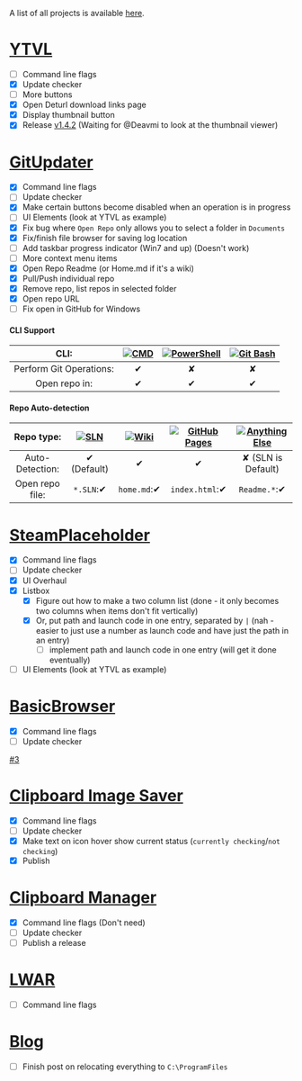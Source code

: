 A list of all projects is available [here](http://walkman100.github.io/Walkman/HTML/Projects.html).
# [YTVL](https://github.com/Walkman100/YTVL)
- [ ] Command line flags
- [x] Update checker
- [ ] More buttons
 - [x] Open Deturl download links page
 - [x] Display thumbnail button
- [x] Release [v1.4.2](https://github.com/Walkman100/YTVL/releases/tag/v1.4.2) (Waiting for @Deavmi to look at the thumbnail viewer)

# [GitUpdater](https://github.com/Walkman100/GitUpdater)
- [x] Command line flags
- [ ] Update checker
- [x] Make certain buttons become disabled when an operation is in progress
- [ ] UI Elements (look at YTVL as example)
 - [x] Fix bug where `Open Repo` only allows you to select a folder in `Documents`
 - [x] Fix/finish file browser for saving log location
 - [ ] Add taskbar progress indicator (Win7 and up) (Doesn't work)
- [ ] More context menu items
 - [x] Open Repo Readme (or Home.md if it's a wiki)
 - [x] Pull/Push individual repo
 - [x] Remove repo, list repos in selected folder
 - [x] Open repo URL
 - [ ] Fix open in GitHub for Windows

#### CLI Support
| CLI: | [![CMD][CMD]][CMD] | [![PowerShell][PS]][PS] | [![Git Bash][Bash]][Bash]
| :-------------------: | :-: | :-: | :-: |
| Perform Git Operations: | ✔ | ✘ | ✘ |
| Open repo in:           | ✔ | ✔ | ✔ |
  [CMD]: http://walkman100.github.io/images/Screenshots/Windows_Explorer/CmdLarge.png
  [PS]: http://walkman100.github.io/images/Screenshots/Windows_Explorer/PSLarge.png
  [Bash]: http://walkman100.github.io/images/other/git-code-fork.png

#### Repo Auto-detection
| Repo type:      | [![SLN][SLN]][SLN] | [![Wiki][Wiki]][Wiki] | [![GitHub Pages][GH Pages]][GH Pages] | [![Anything Else][Repo]][Repo] |
|:---------------:|:------------------:|:---------------------:|:-------------------------------------:|:------------------------------:|
| Auto-Detection: |    ✔ (Default)     |      ✔                |            ✔                          |       ✘ (SLN is Default)       |
| Open repo file: |    `*.SLN`:✔       |     `home.md`:✔       |            `index.html`:✔             |       `Readme.*`:✔             |
  [SLN]: http://walkman100.github.io/images/Screenshots/Windows_Shell/VS-SLN.png
  [Wiki]: http://walkman100.github.io/images/embeddable-images/github-wiki.png
  [GH Pages]: http://walkman100.github.io/images/other/github-pages-clean.jpg
  [Repo]: https://assets.xplenty.com/blog/assets/2014/08/github-dc-repo.png

# [SteamPlaceholder](https://github.com/Walkman100/SteamPlaceholder)
- [x] Command line flags
- [ ] Update checker
- [x] UI Overhaul
 - [x] Listbox
    - [x] Figure out how to make a two column list (done - it only becomes two columns when items don't fit vertically)
    - [x] Or, put path and launch code in one entry, separated by `|` (nah - easier to just use a number as launch code and have just the path in an entry)
      - [ ] implement path and launch code in one entry (will get it done eventually)
 - [ ] UI Elements (look at YTVL as example)

# [BasicBrowser](https://github.com/Walkman100/BasicBrowser)
- [x] Command line flags
- [ ] Update checker

[#3](https://github.com/Walkman100/BasicBrowser/issues/3)

# [Clipboard Image Saver](https://github.com/Walkman100/Clipboard-Projects/blob/master/ClipboardSaver)
- [x] Command line flags
- [ ] Update checker
- [x] Make text on icon hover show current status (`currently checking`/`not checking`)
 - [x] Publish

# [Clipboard Manager](https://github.com/Walkman100/Clipboard-Projects/blob/master/ClipboardManager)
- [x] Command line flags (Don't need)
- [ ] Update checker
- [ ] Publish a release

# [LWAR](https://github.com/CampusTools/LWAR)
- [ ] Command line flags

# [Blog](http://matthewcstech.blogspot.com/)
- [ ] Finish post on relocating everything to `C:\ProgramFiles`
